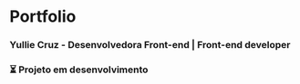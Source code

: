 # Portfolio
### Yullie Cruz - Desenvolvedora Front-end | Front-end developer


### ⏳ Projeto em desenvolvimento 
